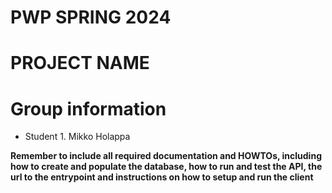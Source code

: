 # PWP SPRING 2024
# PROJECT NAME
# Group information
* Student 1. Mikko Holappa

__Remember to include all required documentation and HOWTOs, including how to create and populate the database, how to run and test the API, the url to the entrypoint and instructions on how to setup and run the client__


